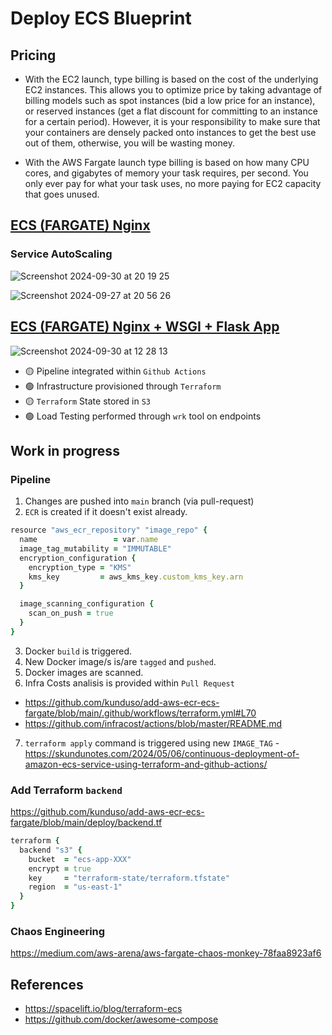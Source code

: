# Deploy ECS Blueprint

## Pricing

- With the EC2 launch, type billing is based on the cost of the underlying EC2 instances. This allows you to optimize price by taking advantage of billing models such as spot instances (bid a low price for an instance), or reserved instances (get a flat discount for committing to an instance for a certain period). However, it is your responsibility to make sure that your containers are densely packed onto instances to get the best use out of them, otherwise, you will be wasting money.

- With the AWS Fargate launch type billing is based on how many CPU cores, and gigabytes of memory your task requires, per second. You only ever pay for what your task uses, no more paying for EC2 capacity that goes unused.

## [ECS (FARGATE) Nginx](https://github.com/juanroldan1989/deploy-ecs-blueprint/tree/main/2.ecs-fargate-nginx)

### Service AutoScaling

![Screenshot 2024-09-30 at 20 19 25](https://github.com/user-attachments/assets/ecff068b-8af2-47ff-a18d-798d63f033e4)

![Screenshot 2024-09-27 at 20 56 26](https://github.com/user-attachments/assets/863f879d-0460-4e1e-b03c-db883ea49283)

## [ECS (FARGATE) Nginx + WSGI + Flask App](https://github.com/juanroldan1989/deploy-ecs-blueprint/tree/main/3.ecs-fargate-nginx-flask)

![Screenshot 2024-09-30 at 12 28 13](https://github.com/user-attachments/assets/20bef5c8-8723-40b9-92be-be8427a8ee5e)

- 🟡 Pipeline integrated within `Github Actions`
- 🟢 Infrastructure provisioned through `Terraform`
- 🟡 `Terraform` State stored in `S3`
- 🟢 Load Testing performed through `wrk` tool on endpoints

## Work in progress

### Pipeline

1. Changes are pushed into `main` branch (via pull-request)
2. `ECR` is created if it doesn't exist already.

```ruby
resource "aws_ecr_repository" "image_repo" {
  name                 = var.name
  image_tag_mutability = "IMMUTABLE"
  encryption_configuration {
    encryption_type = "KMS"
    kms_key         = aws_kms_key.custom_kms_key.arn
  }

  image_scanning_configuration {
    scan_on_push = true
  }
}
```

3. Docker `build` is triggered.
4. New Docker image/s is/are `tagged` and `pushed`.
5. Docker images are scanned.
6. Infra Costs analisis is provided within `Pull Request`

- https://github.com/kunduso/add-aws-ecr-ecs-fargate/blob/main/.github/workflows/terraform.yml#L70
- https://github.com/infracost/actions/blob/master/README.md

7. `terraform apply` command is triggered using new `IMAGE_TAG` - https://skundunotes.com/2024/05/06/continuous-deployment-of-amazon-ecs-service-using-terraform-and-github-actions/

### Add Terraform `backend`

https://github.com/kunduso/add-aws-ecr-ecs-fargate/blob/main/deploy/backend.tf

```ruby
terraform {
  backend "s3" {
    bucket  = "ecs-app-XXX"
    encrypt = true
    key     = "terraform-state/terraform.tfstate"
    region  = "us-east-1"
  }
}
```

### Chaos Engineering

https://medium.com/aws-arena/aws-fargate-chaos-monkey-78faa8923af6

## References

- https://spacelift.io/blog/terraform-ecs
- https://github.com/docker/awesome-compose
